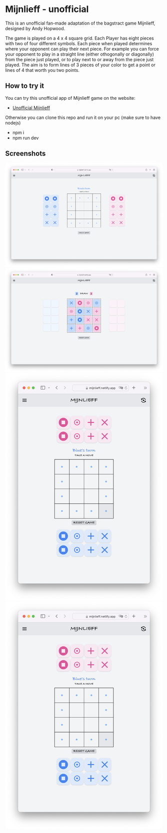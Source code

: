 # Mijnlieff - unofficial

This is an unofficial fan-made adaptation of the bagstract game Mijnlieff, designed by Andy Hopwood.

The game is played on a 4 x 4 square grid. Each Player has eight pieces with two of four different symbols.
Each piece when played determines where your opponent can play their next piece. For example you can force your 
opponent to play in a straight line (either othogonally or diagonally) from the piece just played, or to play
next to or away from the piece just played. The aim is to form lines of 3 pieces of your color to get a point
or lines of 4 that worth you two points.

## How to try it

You can try this unofficial app of Mijnlieff game on the website:
- [Unofficial Mijnlieff](https://mijnlieff.netlify.app)

Otherwise you can clone this repo and run it on your pc (make sure to have nodejs)
- npm i
- npm run dev

## Screenshots

![start-vs-ai-landscape](screenshots/start-vs-ai-landscape.png?raw=true "Beginning of a solo game vs AI")
![end-vs-ai-landscape](screenshots/end-vs-ai-landscape.png?raw=true "End of a solo game vs AI")
![start-vs-ai-portrait](screenshots/start-vs-ai-portrait.png?raw=true "Same beginning game (smaller device' screen)")
![end-vs-ai-portrait](screenshots/start-vs-ai-portrait.png?raw=true "Same end game (smaller device' screen)")


